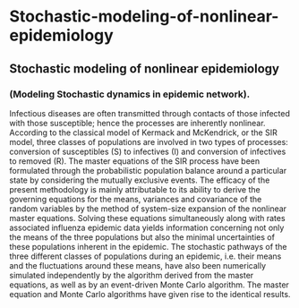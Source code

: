# Stochastic-modeling-of-nonlinear-epidemiology

## Stochastic modeling of nonlinear epidemiology 
### (Modeling Stochastic dynamics in epidemic network).

Infectious diseases are often transmitted through contacts of those infected with those susceptible; hence the processes are inherently nonlinear. According to the classical model of Kermack and McKendrick, or the SIR model, three classes of populations are involved in two types of processes: conversion of susceptibles (S) to infectives (I) and conversion of infectives to removed (R). The master equations of the SIR process have been formulated through the probabilistic population balance around a particular state by considering the mutually exclusive events. The efficacy of the present methodology is mainly attributable to its ability to derive the governing equations for the means, variances and covariance of the random variables by the method of system-size expansion of the nonlinear master equations. Solving these equations simultaneously along with rates associated influenza epidemic data yields information concerning not only the means of the three populations but also the minimal uncertainties of these populations inherent in the epidemic. The stochastic pathways of the three different classes of populations during an epidemic, i.e. their means and the fluctuations around these means, have also been numerically simulated independently by the algorithm derived from the master equations, as well as by an event-driven Monte Carlo algorithm. The master equation and Monte Carlo algorithms have given rise to the identical results.
